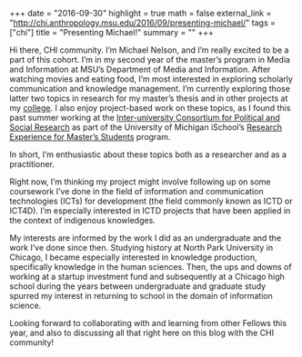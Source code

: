 +++
date = "2016-09-30"
highlight = true
math = false
external_link = "http://chi.anthropology.msu.edu/2016/09/presenting-michael/"
tags = ["chi"]
title = "Presenting Michael!"
summary = ""
+++

Hi there, CHI community. I’m Michael Nelson, and I’m really excited to be a part of this cohort. I’m in my second year of the master’s program in Media and Information at MSU’s Department of Media and Information. After watching movies and eating food, I’m most interested in exploring scholarly communication and knowledge management. I’m currently exploring those latter two topics in research for my master’s thesis and in other projects at my [college](http://cas.msu.edu/). I also enjoy project-based work on these topics, as I found this past summer working at the [Inter-university Consortium for Political and Social Research](http://www.icpsr.umich.edu/) as part of the University of Michigan iSchool’s [Research Experience for Master’s Students](https://www.si.umich.edu/research/research-experiences-masters-students) program.

In short, I’m enthusiastic about these topics both as a researcher and as a practitioner.

Right now, I’m thinking my project might involve following up on some coursework I’ve done in the field of information and communication technologies (ICTs) for development (the field commonly known as ICTD or ICT4D). I’m especially interested in ICTD projects that have been applied in the context of indigenous knowledges.

My interests are informed by the work I did as an undergraduate and the work I’ve done since then. Studying history at North Park University in Chicago, I became especially interested in knowledge production, specifically knowledge in the human sciences. Then, the ups and downs of working at a startup investment fund and subsequently at a Chicago high school during the years between undergraduate and graduate study spurred my interest in returning to school in the domain of information science.

Looking forward to collaborating with and learning from other Fellows this year, and also to discussing all that right here on this blog with the CHI community!
